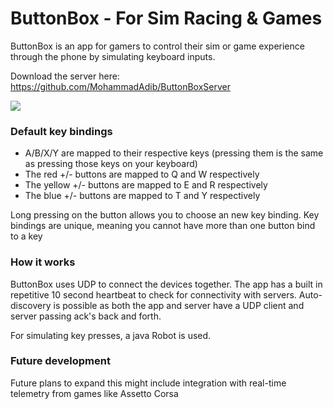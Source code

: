# ButtonBox - For Sim Racing & Games

ButtonBox is an app for gamers to control their sim or game experience through the phone by simulating keyboard inputs.

Download the server here: https://github.com/MohammadAdib/ButtonBoxServer

![](https://i.imgur.com/CtKS1tB.png)

### Default key bindings
- A/B/X/Y are mapped to their respective keys (pressing them is the same as pressing those keys on your keyboard)
- The red +/- buttons are mapped to Q and W respectively
- The yellow +/- buttons are mapped to E and R respectively
- The blue +/- buttons are mapped to T and Y respectively

Long pressing on the button allows you to choose an new key binding. Key bindings are unique, meaning you cannot have more than one button bind to a key

### How it works
ButtonBox uses UDP to connect the devices together. The app has a built in repetitive 10 second heartbeat to check for connectivity with servers. Auto-discovery is possible as both the app and server have a UDP client and server passing ack's back and forth. 

For simulating key presses, a java Robot is used.

### Future development
Future plans to expand this might include integration with real-time telemetry from games like Assetto Corsa
